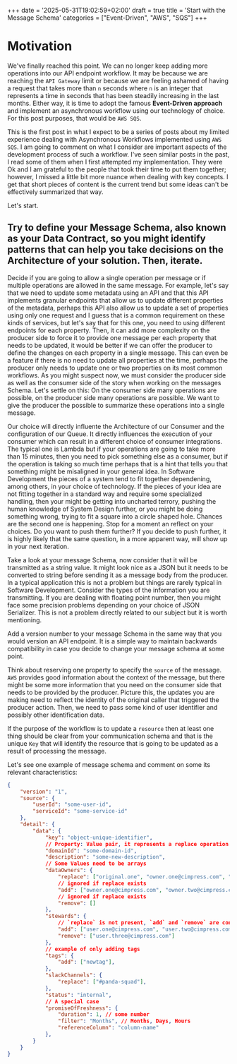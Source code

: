 +++
date = '2025-05-31T19:02:59+02:00'
draft = true
title = 'Start with the Message Schema'
categories = ["Event-Driven", "AWS", "SQS"]
+++

# Motivation

We've finally reached this point. We can no longer keep adding more operations into our API endpoint workflow. It may be because we are reaching the `API Gateway` limit or because we are feeling ashamed of having a request that takes more than `n` seconds where `n` is an integer that represents a time in seconds that has been steadily increasing in the last months. Either way, it is time to adopt the famous **Event-Driven approach** and implement an asynchronous workflow using our technology of choice. For this post purposes, that would be `AWS SQS`.

This is the first post in what I expect to be a series of posts about my limited experience dealing with Asynchronous Workflows implemented using `AWS SQS`. I am going to comment on what I consider are important aspects of the development process of such a workflow. I've seen similar posts in the past, I read some of them when I first attempted my implementation. They were Ok and I am grateful to the people that took their time to put them together; however, I missed a little bit more nuance when dealing with key concepts. I get that short pieces of content is the current trend but some ideas can't be effectively summarized that way.

Let's start.

## Try to define your Message Schema, also known as your Data Contract, so you might identify patterns that can help you take decisions on the Architecture of your solution. Then, iterate.

Decide if you are going to allow a single operation per message or if multiple operations are allowed in the same message. For example, let's say that we need to update some metadata using an API and that this API implements granular endpoints that allow us to update different properties of the metadata, perhaps this API also allow us to update a set of properties using only one request and I guess that is a common requirement on these kinds of services, but let's say that for this one, you need to using different endpoints for each property. Then, it can add more complexity on the producer side to force it to provide one message per each property that needs to be updated, it would be better if we can offer the producer to define the changes on each property in a single message. This can even be a feature if there is no need to update all properties at the time, perhaps the producer only needs to update one or two properties on its most common workflows. As you might suspect now, we must consider the producer side as well as the consumer side of the story when working on the messages Schema. Let's settle on this: On the consumer side many operations are possible, on the producer side many operations are possible. We want to give the producer the possible to summarize these operations into a single message.

Our choice will directly influente the Architecture of our Consumer and the configuration of our Queue. It directly influences the execution of your consumer which can result in a different choice of consumer integrations. The typical one is Lambda but if your operations are going to take more than 15 minutes, then you need to pick something else as a consumer, but if the operation is taking so much time perhaps that is a hint that tells you that something might be misaligned in your general idea. In Software Development the pieces of a system tend to fit together dependening, among others, in your choice of technology. If the pieces of your idea are not fitting together in a standard way and require some specialized handling, then your might be getting into uncharted terrory, pushing the human knowledge of System Design further, or you might be doing something wrong, trying to fit a square into a circle shaped hole. Chances are the second one is happening. Stop for a moment an reflect on your choices. Do you want to push them further? If you decide to push further, it is highly likely that the same question, in a more apparent way, will show up in your next iteration.

Take a look at your message Schema, now consider that it will be transmitted as a string value. It might look nice as a JSON but it needs to be converted to string before sending it as a message body from the producer. In a typical application this is not a problem but things are rarely typical in Software Development. Consider the types of the information you are transmitting. If you are dealing with floating point number, then you might face some precision problems depending on your choice of JSON Serializer. This is not a problem directly related to our subject but it is worth mentioning.

Add a version number to your message Schema in the same way that you would version an API endpoint. It is a simple way to maintain backwards compatibility in case you decide to change your message schema at some point.

Think about reserving one property to specify the `source` of the message. `AWS` provides good information about the context of the message, but there might be some more information that you need on the consumer side that needs to be provided by the producer. Picture this, the updates you are making need to reflect the identity of the original caller that triggered the producer action. Then, we need to pass some kind of user identifier and possibly other identification data.

If the purpose of the workflow is to update a `resource` then at least one thing should be clear from your communication schema and that is the unique `Key` that will identify the resource that is going to be updated as a result of processing the message.

Let's see one example of message schema and comment on some its relevant characteristics:

```json
{
    "version": "1",
    "source": {
        "userId": "some-user-id",
        "serviceId": "some-service-id"
    },
    "detail": {
        "data": {
            "key": "object-unique-identifier",
            // Property: Value pair, it represents a replace operation
            "domainId": "some-domain-id",
            "description": "some-new-description",
            // Some Values need to be arrays
            "dataOwners": {
                "replace": ["original.one", "owner.one@cimpress.com", "owner.two@cimpress.com"],
                // ignored if replace exists
                "add": ["owner.one@cimpress.com", "owner.two@cimpress.com"],
                // ignored if replace exists
                "remove": []
            },
            "stewards": {
                // `replace` is not present, `add` and `remove` are considered
                "add": ["user.one@cimpress.com", "user.two@cimpress.com"],
                "remove": ["user.three@cimpress.com"]
            },
            // example of only adding tags
            "tags": {
                "add": ["newtag"],
            },
            "slackChannels": {
                "replace": ["#panda-squad"],
            },
            "status": "internal",
            // A special case
            "promiseOfFreshness": {
                "duration": 1, // some number
                "filter": "Months", // Months, Days, Hours
                "referenceColumn": "column-name"
            },
        }
    }
}
```